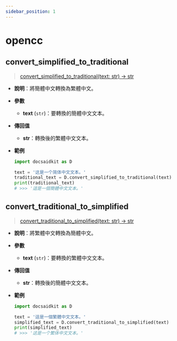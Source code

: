 ```yaml
---
sidebar_position: 1
---
```


# opencc

## convert_simplified_to_traditional

> [convert_simplified_to_traditional(text: str) -> str](https://github.com/DocsaidLab/DocsaidKit/blob/012540eebaebb2718987dd3ec0f7dcf40f403caa/docsaidkit/utils/custom_opencc.py#L10)

- **說明**：將簡體中文轉換為繁體中文。

- **參數**
    - **text** (`str`)：要轉換的簡體中文文本。

- **傳回值**
    - **str**：轉換後的繁體中文文本。

- **範例**

    ```python
    import docsaidkit as D

    text = '这是一个简体中文文本。'
    traditional_text = D.convert_simplified_to_traditional(text)
    print(traditional_text)
    # >>> '這是一個簡體中文文本。'
    ```

## convert_traditional_to_simplified

> [convert_traditional_to_simplified(text: str) -> str](https://github.com/DocsaidLab/DocsaidKit/blob/012540eebaebb2718987dd3ec0f7dcf40f403caa/docsaidkit/utils/custom_opencc.py#L15)

- **說明**：將繁體中文轉換為簡體中文。

- **參數**
    - **text** (`str`)：要轉換的繁體中文文本。

- **傳回值**
    - **str**：轉換後的簡體中文文本。

- **範例**

    ```python
    import docsaidkit as D

    text = '這是一個繁體中文文本。'
    simplified_text = D.convert_traditional_to_simplified(text)
    print(simplified_text)
    # >>> '这是一个繁体中文文本。'
    ```
